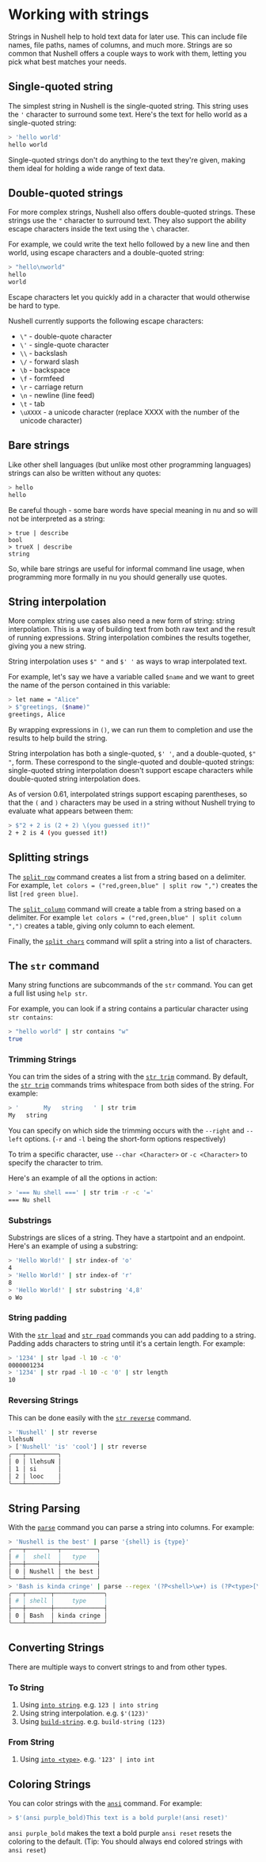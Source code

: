# Working with strings

Strings in Nushell help to hold text data for later use. This can include file names, file paths, names of columns,
and much more. Strings are so common that Nushell offers a couple ways to work with them, letting you pick what best
matches your needs.

## Single-quoted string

The simplest string in Nushell is the single-quoted string. This string uses the `'` character to surround some text. Here's the text for hello world as a single-quoted string:

```sh
> 'hello world'
hello world
```

Single-quoted strings don't do anything to the text they're given, making them ideal for holding a wide range of text data.

## Double-quoted strings

For more complex strings, Nushell also offers double-quoted strings. These strings use the `"` character to surround text. They also support the ability escape characters inside the text using the `\` character.

For example, we could write the text hello followed by a new line and then world, using escape characters and a double-quoted string:

```sh
> "hello\nworld"
hello
world
```

Escape characters let you quickly add in a character that would otherwise be hard to type.

Nushell currently supports the following escape characters:

- `\"` - double-quote character
- `\'` - single-quote character
- `\\` - backslash
- `\/` - forward slash
- `\b` - backspace
- `\f` - formfeed
- `\r` - carriage return
- `\n` - newline (line feed)
- `\t` - tab
- `\uXXXX` - a unicode character (replace XXXX with the number of the unicode character)

## Bare strings

Like other shell languages (but unlike most other programming languages) strings can also be written without any quotes:
```sh
> hello
hello
```

Be careful though - some bare words have special meaning in nu and so will not be interpreted as a string:
```
> true | describe
bool
> trueX | describe
string
```
So, while bare strings are useful for informal command line usage, when programming more formally in nu you should generally use quotes.


## String interpolation

More complex string use cases also need a new form of string: string interpolation. This is a way of building text from both raw text and the result of running expressions. String interpolation combines the results together, giving you a new string.

String interpolation uses `$" "` and `$' '` as ways to wrap interpolated text.

For example, let's say we have a variable called `$name` and we want to greet the name of the person contained in this variable:

```sh
> let name = "Alice"
> $"greetings, ($name)"
greetings, Alice
```

By wrapping expressions in `()`, we can run them to completion and use the results to help build the string.

String interpolation has both a single-quoted, `$' '`, and a double-quoted, `$" "`, form. These correspond to the single-quoted and double-quoted strings: single-quoted string interpolation doesn't support escape characters while double-quoted string interpolation does.

As of version 0.61, interpolated strings support escaping parentheses, so that the `(` and `)` characters may be used in a string without Nushell trying to evaluate what appears between them:

```sh
> $"2 + 2 is (2 + 2) \(you guessed it!)"
2 + 2 is 4 (you guessed it!)
```

## Splitting strings

The [`split row`](commands/split_row.md) command creates a list from a string based on a delimiter.
For example, `let colors = ("red,green,blue" | split row ",")` creates the list `[red green blue]`.

The [`split column`](commands/split_column.md) command will create a table from a string based on a delimiter. For example `let colors = ("red,green,blue" | split column ",")` creates a table, giving only column to each element.

Finally, the [`split chars`](commands/split_chars.md) command will split a string into a list of characters.

## The `str` command

Many string functions are subcommands of the `str` command. You can get a full list using `help str`.

For example, you can look if a string contains a particular character using `str contains`:

```sh
> "hello world" | str contains "w"
true
```

### Trimming Strings

You can trim the sides of a string with the [`str trim`](commands/str_trim.md) command. By default, the [`str trim`](commands/str_trim.md) commands trims whitespace from both sides of the string. For example:

```sh
> '       My   string   ' | str trim
My   string
```

You can specify on which side the trimming occurs with the `--right` and `--left` options. (`-r` and `-l` being the short-form options respectively)

To trim a specific character, use `--char <Character>` or `-c <Character>` to specify the character to trim.

Here's an example of all the options in action:

```sh
> '=== Nu shell ===' | str trim -r -c '='
=== Nu shell
```

### Substrings

Substrings are slices of a string. They have a startpoint and an endpoint. Here's an example of using a substring:

```sh
> 'Hello World!' | str index-of 'o'
4
> 'Hello World!' | str index-of 'r'
8
> 'Hello World!' | str substring '4,8'
o Wo
```

### String padding

With the [`str lpad`](commands/str_lpad.md) and [`str rpad`](commands/str_rpad.md) commands you can add padding to a string. Padding adds characters to string until it's a certain length. For example:

```sh
> '1234' | str lpad -l 10 -c '0'
0000001234
> '1234' | str rpad -l 10 -c '0' | str length
10
```

### Reversing Strings

This can be done easily with the [`str reverse`](commands/str_reverse.md) command.

```sh
> 'Nushell' | str reverse
llehsuN
> ['Nushell' 'is' 'cool'] | str reverse
╭───┬─────────╮
│ 0 │ llehsuN │
│ 1 │ si      │
│ 2 │ looc    │
╰───┴─────────╯
```

## String Parsing

With the [`parse`](commands/parse.md) command you can parse a string into columns. For example:

```sh
> 'Nushell is the best' | parse '{shell} is {type}'
╭───┬─────────┬──────────╮
│ # │  shell  │   type   │
├───┼─────────┼──────────┤
│ 0 │ Nushell │ the best │
╰───┴─────────┴──────────╯
> 'Bash is kinda cringe' | parse --regex '(?P<shell>\w+) is (?P<type>[\w\s]+)'
╭───┬───────┬──────────────╮
│ # │ shell │     type     │
├───┼───────┼──────────────┤
│ 0 │ Bash  │ kinda cringe │
╰───┴───────┴──────────────╯
```

## Converting Strings

There are multiple ways to convert strings to and from other types.

### To String

1. Using [`into string`](commands/into_string.md). e.g. `123 | into string`
2. Using string interpolation. e.g. `$'(123)'`
3. Using [`build-string`](commands/build-string.md). e.g. `build-string (123)`

### From String

1. Using [`into <type>`](commands/into.md). e.g. `'123' | into int`

## Coloring Strings

You can color strings with the [`ansi`](commands/ansi.md) command. For example:

```sh
> $'(ansi purple_bold)This text is a bold purple!(ansi reset)'
```

`ansi purple_bold` makes the text a bold purple
`ansi reset` resets the coloring to the default. (Tip: You should always end colored strings with `ansi reset`)
